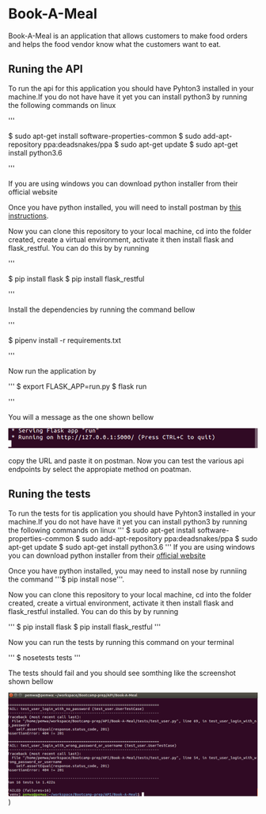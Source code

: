 # Book-A-Meal
Book-A-Meal is an application that allows customers to make food orders and helps the food vendor know what the customers want to eat.


## Runing the API

To run the api for this application you should have Pyhton3 installed in your machine.If you do not have have it yet you can install python3 by running the following commands on linux

'''
 
$ sudo apt-get install software-properties-common 
$ sudo add-apt-repository ppa:deadsnakes/ppa 
$ sudo apt-get update $ sudo apt-get install python3.6 

''' 

If you are using windows you can download python installer from their official website

Once you have python installed, you will need to install postman by [this instructions](https://www.google.com/url?q=https%3A%2F%2Fitrendbuzz.com%2Finstall-postman-native-app-on-ubuntu%2F&sa=D&sntz=1&usg=AFQjCNHww20936CFPZKMxkqjrk3TbBnshQ).

Now you can clone this repository to your local machine, cd into the folder created, create a virtual environment, activate it then install flask and flask_restful. You can do this by by running

''' 

$ pip install flask $ pip install flask_restful 

'''

Install the dependencies by running the command bellow

'''

$ pipenv install -r requirements.txt

'''

Now run the application by

'''
$ export FLASK_APP=run.py
$ flask run

'''

You will a message as the one shown bellow

![screenshot](https://raw.githubusercontent.com/petermwash/Book-A-Meal/ft-api/run.png)

copy the URL and paste it on postman. Now you can test the various api endpoints by select the appropiate method on poatman.


## Runing the tests

To run the tests for tis application you should have Pyhton3 installed in your machine.If you do not have have it yet you can install python3 by running the following commands on linux
'''
$ sudo apt-get install software-properties-common
$ sudo add-apt-repository ppa:deadsnakes/ppa
$ sudo apt-get update
$ sudo apt-get install python3.6
'''
If you are using windows you can download python installer from their [official website](https://www.python.org/downloads/windows/)

Once you have python installed, you may need to install nose by runniing the command '''$ pip install nose'''.

Now you can clone this repository to your local machine, cd into the folder created, create a virtual environment, activate it then install
flask and flask_restful installed. You can do this by by running 

'''
$ pip install flask
$ pip install flask_restful
'''

Now you can run the tests by running this command on your terminal

'''
$ nosetests tests
'''

The tests should fail and you should see somthing  like the screenshot shown bellow

![screenshot](https://raw.githubusercontent.com/petermwash/Book-A-Meal/chore-tests/tests-img.png))

